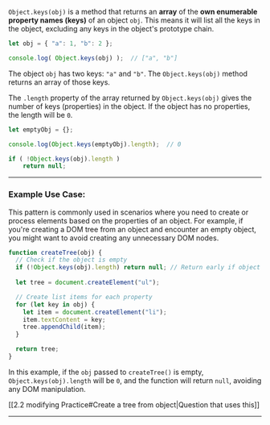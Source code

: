 
`Object.keys(obj)` is a method that returns an **array** of the **own enumerable property names (keys)** of an object `obj`. This means it will list all the keys in the object, excluding any keys in the object's prototype chain.
  
```js
let obj = { "a": 1, "b": 2 };

console.log( Object.keys(obj) );  // ["a", "b"]
```
The object `obj` has two keys: `"a"` and `"b"`. The `Object.keys(obj)` method returns an array of those keys.

The `.length` property of the array returned by `Object.keys(obj)` gives the number of keys (properties) in the object. If the object has no properties, the length will be `0`.

```js
let emptyObj = {};

console.log(Object.keys(emptyObj).length);  // 0
```

```js
if ( !Object.keys(obj).length ) 
	return null;
```

---

### Example Use Case:

This pattern is commonly used in scenarios where you need to create or process elements based on the properties of an object. For example, if you're creating a DOM tree from an object and encounter an empty object, you might want to avoid creating any unnecessary DOM nodes.

```js
function createTree(obj) {
  // Check if the object is empty
  if (!Object.keys(obj).length) return null; // Return early if object has no properties
  
  let tree = document.createElement("ul");

  // Create list items for each property
  for (let key in obj) {
    let item = document.createElement("li");
    item.textContent = key;
    tree.appendChild(item);
  }

  return tree;
}
```

In this example, if the `obj` passed to `createTree()` is empty, `Object.keys(obj).length` will be `0`, and the function will return `null`, avoiding any DOM manipulation.

[[2.2 modifying Practice#Create a tree from object|Question that uses this]]


---
